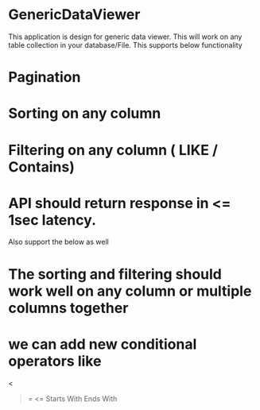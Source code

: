 # GenericDataViewer

This application is design  for generic data viewer.
This will work on any table collection in your database/File.
This supports below functionality

# Pagination
# Sorting on any column
# Filtering on any column ( LIKE / Contains)
# API should return response in <= 1sec latency.


Also  support the below as well

# The sorting and filtering should work well on any column or multiple columns together
# we can add new conditional operators like
>
<
>=
<=
Starts With
Ends With

